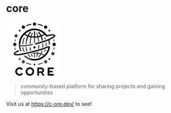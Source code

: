 # core

<img src="/public/img/core.png" alt="core logo" width="150">

> community-based platform for sharing projects and gaining opportunities

Visit us at https://c-ore.dev/ to see!
